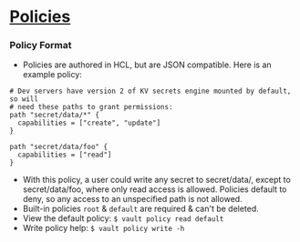 # [Policies](https://learn.hashicorp.com/tutorials/vault/getting-started-policies?in=vault/getting-started)

### Policy Format
* Policies are authored in HCL, but are JSON compatible. Here is an example policy:
```HCL
# Dev servers have version 2 of KV secrets engine mounted by default, so will
# need these paths to grant permissions:
path "secret/data/*" {
  capabilities = ["create", "update"]
}

path "secret/data/foo" {
  capabilities = ["read"]
}
```
* With this policy, a user could write any secret to secret/data/, except to secret/data/foo, where only read access is allowed. Policies default to deny, so any access to an unspecified path is not allowed.
* Built-in policies `root` & `default` are required & can't be deleted.
* View the default policy: `$ vault policy read default`
* Write policy help: `$ vault policy write -h`

